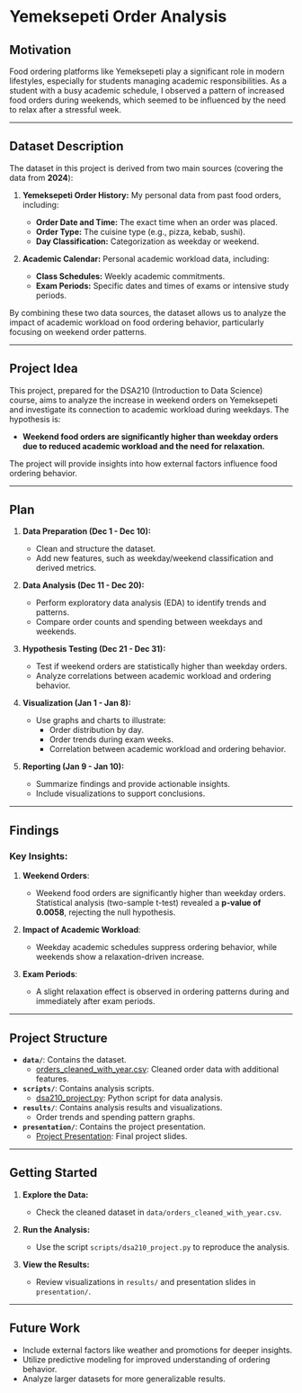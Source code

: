 # Yemeksepeti Order Analysis

##  Motivation
Food ordering platforms like Yemeksepeti play a significant role in modern lifestyles, especially for students managing academic responsibilities. As a student with a busy academic schedule, I observed a pattern of increased food orders during weekends, which seemed to be influenced by the need to relax after a stressful week.

---

##  Dataset Description 
The dataset in this project is derived from two main sources (covering the data from **2024**):

1. **Yemeksepeti Order History:** My personal data from past food orders, including:
   - **Order Date and Time:** The exact time when an order was placed. 
   - **Order Type:** The cuisine type (e.g., pizza, kebab, sushi). 
   - **Day Classification:** Categorization as weekday or weekend. 
   
2. **Academic Calendar:** Personal academic workload data, including:
   - **Class Schedules:** Weekly academic commitments. 
   - **Exam Periods:** Specific dates and times of exams or intensive study periods.

By combining these two data sources, the dataset allows us to analyze the impact of academic workload on food ordering behavior, particularly focusing on weekend order patterns.

---

##   Project Idea 
This project, prepared for the DSA210 (Introduction to Data Science) course, aims to analyze the increase in weekend orders on Yemeksepeti and investigate its connection to academic workload during weekdays. The hypothesis is:

- **Weekend food orders are significantly higher than weekday orders due to reduced academic workload and the need for relaxation.**

The project will provide insights into how external factors influence food ordering behavior.

---

##  Plan 
1. **Data Preparation (Dec 1 - Dec 10):** 
   - Clean and structure the dataset. 
   - Add new features, such as weekday/weekend classification and derived metrics. 

2. **Data Analysis (Dec 11 - Dec 20):** 
   - Perform exploratory data analysis (EDA) to identify trends and patterns.
   - Compare order counts and spending between weekdays and weekends.

3. **Hypothesis Testing (Dec 21 - Dec 31):** 
   - Test if weekend orders are statistically higher than weekday orders.
   - Analyze correlations between academic workload and ordering behavior. 

4. **Visualization (Jan 1 - Jan 8):**
   - Use graphs and charts to illustrate:
     - Order distribution by day.
     - Order trends during exam weeks.
     - Correlation between academic workload and ordering behavior. 

5. **Reporting (Jan 9 - Jan 10):** 
   - Summarize findings and provide actionable insights. 
   - Include visualizations to support conclusions.

---
##  Findings
### Key Insights:
1. **Weekend Orders**: 
   - Weekend food orders are significantly higher than weekday orders. Statistical analysis (two-sample t-test) revealed a **p-value of 0.0058**, rejecting the null hypothesis.
   
2. **Impact of Academic Workload**:
   - Weekday academic schedules suppress ordering behavior, while weekends show a relaxation-driven increase.
   
3. **Exam Periods**:
   - A slight relaxation effect is observed in ordering patterns during and immediately after exam periods.

---

##  Project Structure
- **`data/`**: Contains the dataset.
  - [orders_cleaned_with_year.csv](data/orders_cleaned_with_year.csv): Cleaned order data with additional features.
- **`scripts/`**: Contains analysis scripts.
  - [dsa210_project.py](scripts/dsa210_project.py): Python script for data analysis.
- **`results/`**: Contains analysis results and visualizations.
  - Order trends and spending pattern graphs.
- **`presentation/`**: Contains the project presentation.
  - [Project Presentation](presentation/yemeksepeti_presentation.pptx): Final project slides.

---

##  Getting Started
1. **Explore the Data:**
   - Check the cleaned dataset in `data/orders_cleaned_with_year.csv`.

2. **Run the Analysis:**
   - Use the script `scripts/dsa210_project.py` to reproduce the analysis.

3. **View the Results:**
   - Review visualizations in `results/` and presentation slides in `presentation/`.

---

##  Future Work
- Include external factors like weather and promotions for deeper insights.
- Utilize predictive modeling for improved understanding of ordering behavior.
- Analyze larger datasets for more generalizable results.

